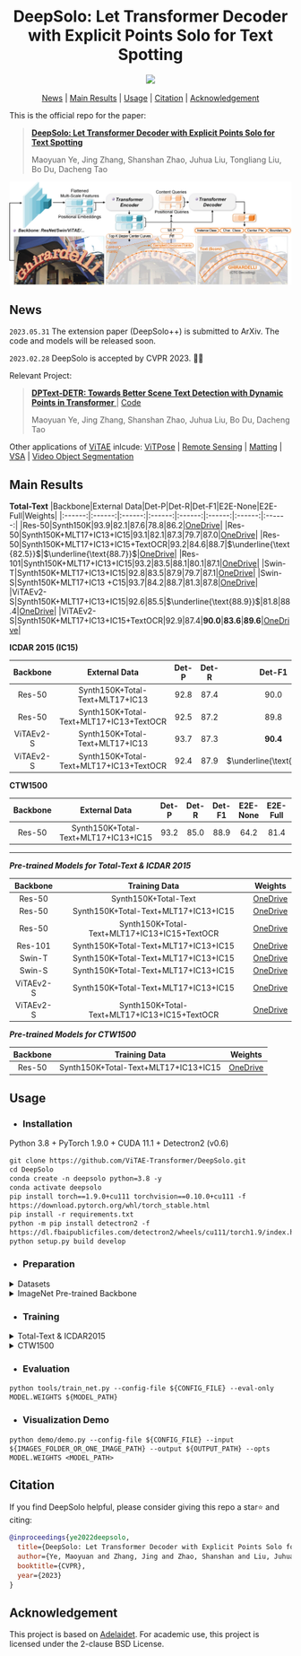 <h1 align="center">DeepSolo: Let Transformer Decoder with Explicit Points Solo for Text Spotting</h1> 

<p align="center">
<a href="https://arxiv.org/pdf/2211.10772v4.pdf"><img src="https://img.shields.io/badge/arXiv-Paper-<color>"></a>
</p>

<p align="center">
  <a href="#News">News</a> |
  <a href="#Main Results">Main Results</a> |
  <a href="#Usage">Usage</a> |
  <a href="#Citation">Citation</a> |
  <a href="#Acknowledgement">Acknowledgement</a>
</p >
This is the official repo for the paper:

> [**DeepSolo: Let Transformer Decoder with Explicit Points Solo for Text Spotting**](https://arxiv.org/pdf/2211.10772v3.pdf)
> 
> Maoyuan Ye,  Jing Zhang, Shanshan Zhao, Juhua Liu, Tongliang Liu, Bo Du, Dacheng Tao

<img src="./figs/DeepSolo.jpg" alt="image" style="zoom:50%;" />

## News

`2023.05.31` The extension paper (DeepSolo++) is submitted to ArXiv. The code and models will be released soon.

`2023.02.28` DeepSolo is accepted by CVPR 2023. :tada::tada:

Relevant Project: 
> [**DPText-DETR: Towards Better Scene Text Detection with Dynamic Points in Transformer** ](https://arxiv.org/abs/2207.04491) | [Code](https://github.com/ymy-k/DPText-DETR)
> 
> Maoyuan Ye, Jing Zhang, Shanshan Zhao, Juhua Liu, Bo Du, Dacheng Tao

Other applications of [ViTAE](https://github.com/ViTAE-Transformer/ViTAE-Transformer) inlcude: [ViTPose](https://github.com/ViTAE-Transformer/ViTPose) | [Remote Sensing](https://github.com/ViTAE-Transformer/ViTAE-Transformer-Remote-Sensing) | [Matting](https://github.com/ViTAE-Transformer/ViTAE-Transformer-Matting) | [VSA](https://github.com/ViTAE-Transformer/ViTAE-VSA) | [Video Object Segmentation](https://github.com/ViTAE-Transformer/VOS-LLB)


## Main Results

**Total-Text**
|Backbone|External Data|Det-P|Det-R|Det-F1|E2E-None|E2E-Full|Weights|
|:------:|:------:|:------:|:------:|:------:|:------:|:------:|:------:|
|Res-50|Synth150K|93.9|82.1|87.6|78.8|86.2|[OneDrive](https://1drv.ms/u/s!AimBgYV7JjTlgcd3oqq103k359L2PQ?e=tkxgol)|
|Res-50|Synth150K+MLT17+IC13+IC15|93.1|82.1|87.3|79.7|87.0|[OneDrive](https://1drv.ms/u/s!AimBgYV7JjTlgcd2FhvW7pjuKs4iLQ?e=TqYdjG)|
|Res-50|Synth150K+MLT17+IC13+IC15+TextOCR|93.2|84.6|88.7|$\underline{\text{82.5}}$|$\underline{\text{88.7}}$|[OneDrive](https://1drv.ms/u/s!AimBgYV7JjTlgcd138p8HaXViFk-tw?e=r15pMR)|
|Res-101|Synth150K+MLT17+IC13+IC15|93.2|83.5|88.1|80.1|87.1|[OneDrive](https://1drv.ms/u/s!AimBgYV7JjTlgcd0wgXgTNJg3lD4qQ?e=wuOPfN)|
|Swin-T|Synth150K+MLT17+IC13+IC15|92.8|83.5|87.9|79.7|87.1|[OneDrive](https://1drv.ms/u/s!AimBgYV7JjTlgcd5mc12FlChwGCUig?e=Xjdtis)|
|Swin-S|Synth150K+MLT17+IC13 +C15|93.7|84.2|88.7|81.3|87.8|[OneDrive](https://1drv.ms/u/s!AimBgYV7JjTlgcd4Rn_bg8cOn-LwEg?e=dVqz7z)|
|ViTAEv2-S|Synth150K+MLT17+IC13+IC15|92.6|85.5|$\underline{\text{88.9}}$|81.8|88.4|[OneDrive](https://1drv.ms/u/s!AimBgYV7JjTlgcd8dztVae7RRLn6Ow?e=2GLRAs)|
|ViTAEv2-S|Synth150K+MLT17+IC13+IC15+TextOCR|92.9|87.4|**90.0**|**83.6**|**89.6**|[OneDrive](https://1drv.ms/u/s!AimBgYV7JjTlgcd6XGlbZ-I7WvGslQ?e=rrkXLx)|

**ICDAR 2015 (IC15)**

|Backbone|External Data|Det-P|Det-R|Det-F1|E2E-S|E2E-W|E2E-G|Weights|
|:------:|:------:|:------:|:------:|:------:|:------:|:------:|:------:|:------:|
|Res-50|Synth150K+Total-Text+MLT17+IC13|92.8|87.4|90.0|86.8|81.9|76.9|[OneDrive](https://1drv.ms/u/s!AimBgYV7JjTlgcdp6_LjerVYzoYORw?e=0ZuXgR)|
|Res-50|Synth150K+Total-Text+MLT17+IC13+TextOCR|92.5|87.2|89.8|$\underline{\text{88.0}}$|$\underline{\text{83.5}}$|$\underline{\text{79.1}}$|[OneDrive](https://1drv.ms/u/s!AimBgYV7JjTlgcdonZXu6_JtW2QMuA?e=8BTzmi)|
|ViTAEv2-S|Synth150K+Total-Text+MLT17+IC13|93.7|87.3|**90.4**|87.5|82.8|77.7|[OneDrive](https://1drv.ms/u/s!AimBgYV7JjTlgcdrUOUheq2dw6FP-A?e=PYXbiY)|
|ViTAEv2-S|Synth150K+Total-Text+MLT17+IC13+TextOCR|92.4|87.9|$\underline{\text{90.1}}$|**88.1**|**83.9**|**79.5**|[OneDrive](https://1drv.ms/u/s!AimBgYV7JjTlgcdqw1UUnbSAG4qoWA?e=Co1prY)|

**CTW1500**

|Backbone|External Data|Det-P|Det-R|Det-F1|E2E-None|E2E-Full|Weights|
|:------:|:------:|:------:|:------:|:------:|:------:|:------:|:------:|
|Res-50|Synth150K+Total-Text+MLT17+IC13+IC15|93.2|85.0|88.9|64.2|81.4|[OneDrive](https://1drv.ms/u/s!AimBgYV7JjTlgcdsiFgSz-FHgKepqQ?e=56gdHj)|

***

***Pre-trained Models for Total-Text & ICDAR 2015***

|Backbone|Training Data|Weights|
|:------:|:------:|:------:|
|Res-50|Synth150K+Total-Text|[OneDrive](https://1drv.ms/u/s!AimBgYV7JjTlgcdxUY6EC18kIvb2HA?e=GSC8Cx)|
|Res-50|Synth150K+Total-Text+MLT17+IC13+IC15|[OneDrive](https://1drv.ms/u/s!AimBgYV7JjTlgcdwrhMu_5lyV3j3gg?e=90flAQ)|
|Res-50|Synth150K+Total-Text+MLT17+IC13+IC15+TextOCR|[OneDrive](https://1drv.ms/u/s!AimBgYV7JjTlgcdu018Hx6GHAo-ZCQ?e=NkEQt6)|
|Res-101|Synth150K+Total-Text+MLT17+IC13+IC15|[OneDrive](https://1drv.ms/u/s!AimBgYV7JjTlgcdvwoL7Y1PSlNFMgw?e=APocIV)|
|Swin-T|Synth150K+Total-Text+MLT17+IC13+IC15|[OneDrive](https://1drv.ms/u/s!AimBgYV7JjTlgcdzxsGdxKgUOoiIVA?e=7BxJhq)|
|Swin-S|Synth150K+Total-Text+MLT17+IC13+IC15|[OneDrive](https://1drv.ms/u/s!AimBgYV7JjTlgcdyjP6PtQSliVdJLA?e=hHkIs4)|
|ViTAEv2-S|Synth150K+Total-Text+MLT17+IC13+IC15|[OneDrive](https://1drv.ms/u/s!AimBgYV7JjTlgcd7KPBhro8LU9fLjA?e=gcpVZ2)|
|ViTAEv2-S|Synth150K+Total-Text+MLT17+IC13+IC15+TextOCR|[OneDrive](https://1drv.ms/u/s!AimBgYV7JjTlgcd9wi432uitMgTM-w?e=fjuJbm)|

***Pre-trained Models for CTW1500***

|Backbone|Training Data|Weights|
|:------:|:------:|:------:|
|Res-50|Synth150K+Total-Text+MLT17+IC13+IC15|[OneDrive](https://1drv.ms/u/s!AimBgYV7JjTlgcdtYzwEBGvOH6CiBw?e=trgKFE)|

## Usage

- ### Installation

Python 3.8 + PyTorch 1.9.0 + CUDA 11.1 + Detectron2 (v0.6)
```
git clone https://github.com/ViTAE-Transformer/DeepSolo.git
cd DeepSolo
conda create -n deepsolo python=3.8 -y
conda activate deepsolo
pip install torch==1.9.0+cu111 torchvision==0.10.0+cu111 -f https://download.pytorch.org/whl/torch_stable.html
pip install -r requirements.txt
python -m pip install detectron2 -f https://dl.fbaipublicfiles.com/detectron2/wheels/cu111/torch1.9/index.html
python setup.py build develop
```

- ### Preparation

<details>
<summary>Datasets</summary>

`[SynthText150K (CurvedSynText150K)]` [images](https://github.com/aim-uofa/AdelaiDet/tree/master/datasets) | [annotations(Part1)](https://1drv.ms/u/s!ApEsJ9RIZdBQgQTfQC578sYbkPik?e=2Yz06g) | [annotations(Part2)](https://1drv.ms/u/s!ApEsJ9RIZdBQgQJWqH404p34Wb1m?e=KImg6N)

`[MLT]` [images](https://github.com/aim-uofa/AdelaiDet/tree/master/datasets) | [annotations](https://1drv.ms/u/s!ApEsJ9RIZdBQgQBpvuvV2KBBbN64?e=HVTCab)

`[ICDAR2013]` [images](https://1drv.ms/u/s!ApEsJ9RIZdBQgQcK05sWzK3_t26T?e=5jTWAa) | [annotations](https://1drv.ms/u/s!ApEsJ9RIZdBQfbgqFCeiKOrTM0E?e=UMfIQh)

`[ICDAR2015]` [images](https://1drv.ms/u/s!ApEsJ9RIZdBQgQbupfCNqVxtYGna?e=b4TQY2) | [annotations](https://1drv.ms/u/s!ApEsJ9RIZdBQfhGW5JDiNcDxfWQ?e=PZ2JCX)

`[Total-Text]` [images](https://1drv.ms/u/s!ApEsJ9RIZdBQgQjyPyivo_FnjJ1H?e=qgSFYL) | [annotations](https://1drv.ms/u/s!ApEsJ9RIZdBQgQOShwd8O0K5Dd1f?e=GYyPAX)

`[CTW1500]` [images](https://1drv.ms/u/s!ApEsJ9RIZdBQgQlZVAH5AJld3Y9g?e=zgG71Z) | [annotations](https://1drv.ms/u/s!ApEsJ9RIZdBQfPpyzxoFV34zBg4?e=WK20AN)

`[TextOCR]` [images](https://dl.fbaipublicfiles.com/textvqa/images/train_val_images.zip) | [annotations](https://1drv.ms/u/s!ApEsJ9RIZdBQgQHY3mjH13GRLPGI?e=Dx1O99)

`[Inverse-Text]` [images](https://1drv.ms/u/s!AimBgYV7JjTlgccVhlbD4I3z5QfmsQ?e=myu7Ue) | [annotations](https://1drv.ms/u/s!ApEsJ9RIZdBQf3G4vZpf4QD5NKo?e=xR3GtY)

`[Evaluation ground-truth]` [Link](https://1drv.ms/u/s!ApEsJ9RIZdBQem-MG1TjuRWApyA?e=fVPnmT)

*Some files need to be renamed.* Organize them as follows (lexicon files are not listed here):

```
|- ./datasets
   |- syntext1
   |  |- train_images
   |  └  annotations
   |       |- train_37voc.json
   |       └  train_96voc.json
   |- syntext2
   |  |- train_images
   |  └  annotations
   |       |- train_37voc.json
   |       └  train_96voc.json
   |- mlt2017
   |  |- train_images
   |  |- train_37voc.json
   |  └  train_96voc.json
   |- totaltext
   |  |- train_images
   |  |- test_images
   |  |- train_37voc.json
   |  |- train_96voc.json
   |  └  test.json
   |- ic13
   |  |- train_images
   |  |- train_37voc.json
   |  └  train_96voc.json
   |- ic15
   |  |- train_images
   |  |- test_images
   |  |- train_37voc.json
   |  |- train_96voc.json
   |  └  test.json
   |- ctw1500
   |  |- train_images
   |  |- test_images
   |  |- train_96voc.json
   |  └  test.json
   |- textocr
   |  |- train_images
   |  |- train_37voc_1.json
   |  └  train_37voc_2.json
   |- inversetext
   |  |- test_images
   |  └  test.json
   |- evaluation
   |  |- gt_*.zip
```
</details>

<details>
<summary>ImageNet Pre-trained Backbone</summary>

If you want to pre-train DeepSolo with ResNet-101, ViTAEv2-S or SwinTransformer , you can download the converted backbone weights and put them under `pretrained_backbone` for initialization:  [Swin-T](https://1drv.ms/u/s!ApEsJ9RIZdBQgQvFeSphQrQyacmS?e=H7NtDN) | [ViTAEv2-S](https://1drv.ms/u/s!ApEsJ9RIZdBQgQqGMOhxm6SNmXu3?e=8hiqX1) | [Res101](https://1drv.ms/u/s!ApEsJ9RIZdBQgQ3594GtopQMe-lR?e=fPnWeb) | [Swin-S](https://1drv.ms/u/s!ApEsJ9RIZdBQgQzn8w4kPoPvzOtY?e=Hfa4ET). You can also refer to the python files in `pretrained_backbone` and convert the backbones by yourself.
</details>


- ### Training
<details>
<summary>Total-Text & ICDAR2015</summary>

**1. Pre-train**

For example, pre-train DeepSolo with Synth150K+Total-Text+MLT17+IC13+IC15:

```
python tools/train_net.py --config-file configs/R_50/pretrain/150k_tt_mlt_13_15.yaml --num-gpus 4
```

**2. Fine-tune**

Fine-tune on Total-Text or ICDAR2015:

```
python tools/train_net.py --config-file configs/R_50/TotalText/finetune_150k_tt_mlt_13_15.yaml --num-gpus 4
python tools/train_net.py --config-file configs/R_50/IC15/finetune_150k_tt_mlt_13_15.yaml --num-gpus 4
```
</details>

<details>
<summary>CTW1500</summary>

**1. Pre-train**

```
python tools/train_net.py --config-file configs/R_50/CTW1500/pretrain_96voc_50maxlen.yaml --num-gpus 4
```

**2. Fine-tune**

```
python tools/train_net.py --config-file configs/R_50/CTW1500/finetune_96voc_50maxlen.yaml --num-gpus 4
```
</details>

- ### Evaluation
```
python tools/train_net.py --config-file ${CONFIG_FILE} --eval-only MODEL.WEIGHTS ${MODEL_PATH}
```

- ### Visualization Demo
```
python demo/demo.py --config-file ${CONFIG_FILE} --input ${IMAGES_FOLDER_OR_ONE_IMAGE_PATH} --output ${OUTPUT_PATH} --opts MODEL.WEIGHTS <MODEL_PATH>
```

## Citation

If you find DeepSolo helpful, please consider giving this repo a star:star: and citing:
```bibtex
@inproceedings{ye2022deepsolo,
  title={DeepSolo: Let Transformer Decoder with Explicit Points Solo for Text Spotting},
  author={Ye, Maoyuan and Zhang, Jing and Zhao, Shanshan and Liu, Juhua and Liu, Tongliang and Du, Bo and Tao, Dacheng},
  booktitle={CVPR},
  year={2023}
}
```

## Acknowledgement

This project is based on [Adelaidet](https://github.com/aim-uofa/AdelaiDet). For academic use, this project is licensed under the 2-clause BSD License.